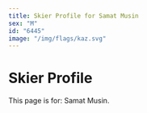```yaml
---
title: Skier Profile for Samat Musin
sex: "M"
id: "6445"
image: "/img/flags/kaz.svg" 
---
```


# Skier Profile

This page is for: Samat Musin.
    